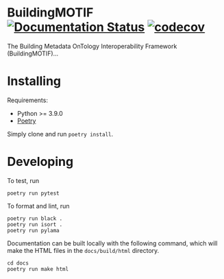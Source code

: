# BuildingMOTIF [![Documentation Status](https://readthedocs.org/projects/buildingmotif/badge/?version=latest)](https://buildingmotif.readthedocs.io/en/latest/?badge=latest) [![codecov](https://codecov.io/gh/NREL/BuildingMOTIF/branch/main/graph/badge.svg?token=HAFSYH45NX)](https://codecov.io/gh/NREL/BuildingMOTIF)

The Building Metadata OnTology Interoperability Framework (BuildingMOTIF)...

# Installing

Requirements:
- Python >= 3.9.0
- [Poetry](https://python-poetry.org/docs/)

Simply clone and run `poetry install`.

# Developing
To test, run 
``` 
poetry run pytest
```

To format and lint, run
```
poetry run black .
poetry run isort .
poetry run pylama
```

Documentation can be built locally with the following command, which will make the HTML files in the `docs/build/html` directory.

```
cd docs
poetry run make html
```
